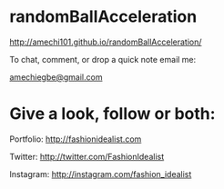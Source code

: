 randomBallAcceleration
======================
http://amechi101.github.io/randomBallAcceleration/

To chat, comment, or drop a quick note email me:

amechiegbe@gmail.com

Give a look, follow or both:
=============
Portfolio: http://fashionidealist.com

Twitter: http://twitter.com/FashionIdealist 

Instagram: http://instagram.com/fashion_idealist

